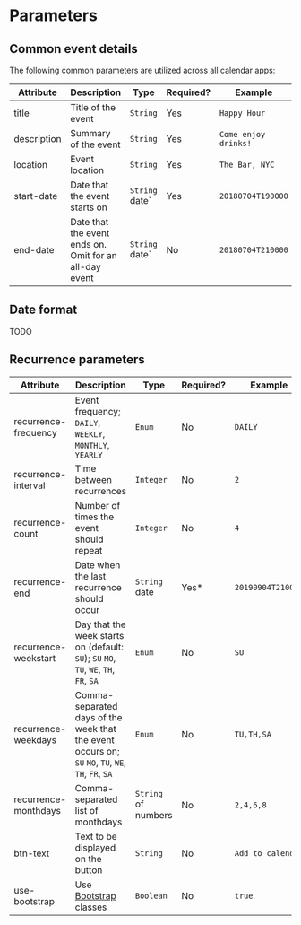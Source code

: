 # Parameters

## Common event details

The following common parameters are utilized across all calendar apps:

| Attribute            | Description                                                                                        | Type                | Required? | Example              |
|----------------------|----------------------------------------------------------------------------------------------------|---------------------|-----------|----------------------|
| title                | Title of the event                                                                                 | `String`            | Yes       | `Happy Hour`         |
| description          | Summary of the event                                                                               | `String`            | Yes       | `Come enjoy drinks!` |
| location             | Event location                                                                                     | `String`            | Yes       | `The Bar, NYC`       |
| start-date           | Date that the event starts on                                                                      | `String` date`      | Yes       | `20180704T190000`    |
| end-date             | Date that the event ends on. Omit for an all-day event                                             | `String` date`      | No        | `20180704T210000`    |

## Date format

TODO

## Recurrence parameters


| Attribute            | Description                                                                                        | Type                | Required? | Example              |
|----------------------|----------------------------------------------------------------------------------------------------|---------------------|-----------|----------------------|
| recurrence-frequency | Event frequency; `DAILY`, `WEEKLY`, `MONTHLY`, `YEARLY`                                            | `Enum`              | No        | `DAILY`              |
| recurrence-interval  | Time between recurrences                                                                           | `Integer`           | No        | `2`                  |
| recurrence-count     | Number of times the event should repeat                                                            | `Integer`           | No        | `4`                  |
| recurrence-end       | Date when the last recurrence should occur                                                         | `String` date       | Yes*      | `20190904T210000`    |
| recurrence-weekstart | Day that the week starts on (default: `SU`); `SU` `MO`, `TU`, `WE`, `TH`, `FR`, `SA`               | `Enum`              | No        | `SU`                 |
| recurrence-weekdays  | Comma-separated days of the week that the event occurs on; `SU` `MO`, `TU`, `WE`, `TH`, `FR`, `SA` | `Enum`              | No        | `TU,TH,SA`           |
| recurrence-monthdays | Comma-separated list of monthdays                                                                  | `String` of numbers | No        | `2,4,6,8`            |
| btn-text             | Text to be displayed on the button                                                                 | `String`            | No        | `Add to calendar`    |
| use-bootstrap        | Use [Bootstrap](https://getbootstrap.com/) classes                                                 | `Boolean`           | No        | `true`               |